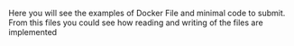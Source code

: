 Here you will see the examples of Docker File and minimal code to submit.
From this files you could see how reading and writing of the files are implemented
